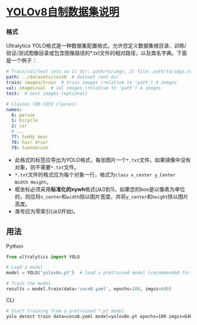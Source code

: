 # [YOLOv8自制数据集说明](https://github.com/aqvq/aqvq/issues/3)


### 格式

Ultralytics YOLO格式是一种数据集配置格式，允许您定义数据集根目录、训练/验证/测试图像目录或包含图像路径的*.txt文件的相对路径，以及类名字典。下面是一个例子：

```yaml
# Train/val/test sets as 1) dir: path/to/imgs, 2) file: path/to/imgs.txt, or 3) list: [path/to/imgs1, path/to/imgs2, ..]
path: ../datasets/coco8  # dataset root dir
train: images/train  # train images (relative to 'path') 4 images
val: images/val  # val images (relative to 'path') 4 images
test:  # test images (optional)

# Classes (80 COCO classes)
names:
  0: person
  1: bicycle
  2: car
  # ...
  77: teddy bear
  78: hair drier
  79: toothbrush
```

- 此格式的标签应导出为YOLO格式，每张图片一个`*.txt`文件。如果镜像中没有对象，则不需要`*.txt`文件。
- `*.txt`文件的格式应为每个对象一行，格式为`class x_center y_Center Width Height`。
- 框坐标必须采用**标准化的xywh**格式(从0到1)。如果您的box是以像素为单位的，则应将`x_center`和`width`除以图片宽度，并将`y_center`和`height`除以图片高度。
- 类号应为零索引(从0开始)。

## 用法

Python

```python
from ultralytics import YOLO

# Load a model
model = YOLO('yolov8n.pt')  # load a pretrained model (recommended for training)

# Train the model
results = model.train(data='coco8.yaml', epochs=100, imgsz=640)

```

CLI

```bash
# Start training from a pretrained *.pt model
yolo detect train data=coco8.yaml model=yolov8n.pt epochs=100 imgsz=640
```
